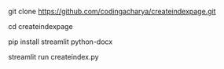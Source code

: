git clone https://github.com/codingacharya/createindexpage.git

cd createindexpage

pip install streamlit python-docx

streamlit run createindex.py
